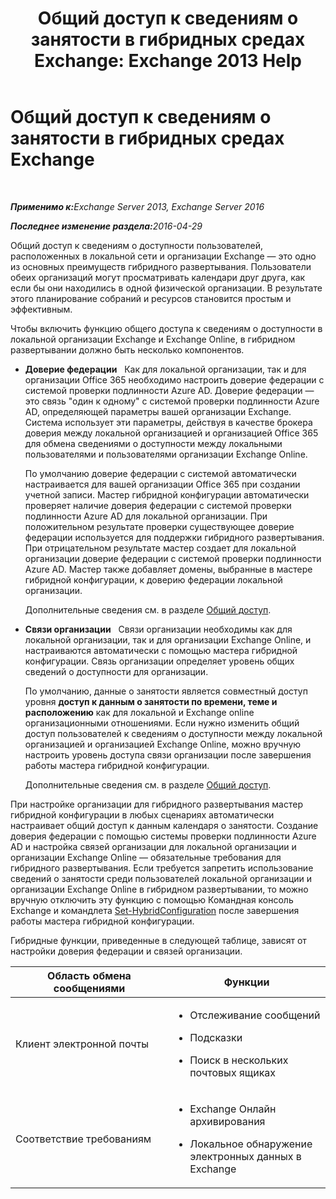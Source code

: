 ﻿---
title: 'Общий доступ к сведениям о занятости в гибридных средах Exchange: Exchange 2013 Help'
TOCTitle: Общий доступ к сведениям о занятости в гибридных средах Exchange
ms:assetid: bd3884de-80ee-4ff2-a8a3-eacd5aa3e51b
ms:mtpsurl: https://technet.microsoft.com/ru-ru/library/JJ650274(v=EXCHG.150)
ms:contentKeyID: 50489599
ms.date: 01/11/2018
mtps_version: v=EXCHG.150
ms.translationtype: HT
---

# Общий доступ к сведениям о занятости в гибридных средах Exchange

 

_<strong>Применимо к:</strong>Exchange Server 2013, Exchange Server 2016_

_<strong>Последнее изменение раздела:</strong>2016-04-29_

Общий доступ к сведениям о доступности пользователей, расположенных в локальной сети и организации Exchange — это одно из основных преимуществ гибридного развертывания. Пользователи обеих организаций могут просматривать календари друг друга, как если бы они находились в одной физической организации. В результате этого планирование собраний и ресурсов становится простым и эффективным.

Чтобы включить функцию общего доступа к сведениям о доступности в локальной организации Exchange и Exchange Online, в гибридном развертывании должно быть несколько компонентов.

  - **Доверие федерации**   Как для локальной организации, так и для организации Office 365 необходимо настроить доверие федерации с системой проверки подлинности Azure AD. Доверие федерации — это связь "один к одному" с системой проверки подлинности Azure AD, определяющей параметры вашей организации Exchange. Система использует эти параметры, действуя в качестве брокера доверия между локальной организацией и организацией Office 365 для обмена сведениями о доступности между локальными пользователями и пользователями организации Exchange Online.
    
    По умолчанию доверие федерации с системой автоматически настраивается для вашей организации Office 365 при создании учетной записи. Мастер гибридной конфигурации автоматически проверяет наличие доверия федерации с системой проверки подлинности Azure AD для локальной организации. При положительном результате проверки существующее доверие федерации используется для поддержки гибридного развертывания. При отрицательном результате мастер создает для локальной организации доверие федерации с системой проверки подлинности Azure AD. Мастер также добавляет домены, выбранные в мастере гибридной конфигурации, к доверию федерации локальной организации.
    
    Дополнительные сведения см. в разделе [Общий доступ](https://technet.microsoft.com/ru-ru/library/dd638083\(v=exchg.150\)).

  - **Связи организации**   Связи организации необходимы как для локальной организации, так и для организации Exchange Online, и настраиваются автоматически с помощью мастера гибридной конфигурации. Связь организации определяет уровень общих сведений о доступности для организации.
    
    По умолчанию, данные о занятости является совместный доступ уровня **доступ к данным о занятости по времени, теме и расположению** как для локальной и Exchange online организационными отношениями. Если нужно изменить общий доступ пользователей к сведениям о доступности между локальной организацией и организацией Exchange Online, можно вручную настроить уровень доступа связи организации после завершения работы мастера гибридной конфигурации.
    
    Дополнительные сведения см. в разделе [Общий доступ](https://technet.microsoft.com/ru-ru/library/dd638083\(v=exchg.150\)).

При настройке организации для гибридного развертывания мастер гибридной конфигурации в любых сценариях автоматически настраивает общий доступ к данным календаря о занятости. Создание доверия федерации с помощью системы проверки подлинности Azure AD и настройка связей организации для локальной организации и организации Exchange Online — обязательные требования для гибридного развертывания. Если требуется запретить использование сведений о занятости среди пользователей локальной организации и организации Exchange Online в гибридном развертывании, то можно вручную отключить эту функцию с помощью Командная консоль Exchange и командлета [Set-HybridConfiguration](https://technet.microsoft.com/ru-ru/library/hh529932\(v=exchg.150\)) после завершения работы мастера гибридной конфигурации.

Гибридные функции, приведенные в следующей таблице, зависят от настройки доверия федерации и связей организации.


<table>
<colgroup>
<col style="width: 50%" />
<col style="width: 50%" />
</colgroup>
<thead>
<tr class="header">
<th>Область обмена сообщениями</th>
<th>Функции</th>
</tr>
</thead>
<tbody>
<tr class="odd">
<td><p>Клиент электронной почты</p></td>
<td><ul>
<li><p>Отслеживание сообщений</p></li>
<li><p>Подсказки</p></li>
<li><p>Поиск в нескольких почтовых ящиках</p></li>
</ul></td>
</tr>
<tr class="even">
<td><p>Соответствие требованиям</p></td>
<td><ul>
<li><p>Exchange Онлайн архивирования</p></li>
<li><p>Локальное обнаружение электронных данных в Exchange</p></li>
</ul></td>
</tr>
</tbody>
</table>

